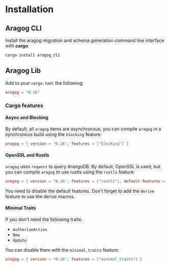 # Installation

## Aragog CLI

Install the aragog migration and schema generation command line interface with **cargo**:

`cargo install aragog_cli`

## Aragog Lib

Add to your `cargo.toml` the following:
````toml
aragog = "0.16"
````

### Cargo features

#### Async and Blocking

By default, all `aragog` items are asynchronous, you can compile `aragog` in a synchronous build using the `blocking` feature:
```toml
aragog = { version = "0.16", features = ["blocking"] }
```

#### OpenSSL and Rustls

`aragog` uses `reqwest` to query ArangoDB. By default, OpenSSL is used, but you can compile `aragog` to use rustls using the `rustls` feature:
```toml
aragog = { version = "0.16", features = ["rustls"], default-features = false }
```

You need to disable the default features. Don't forget to add the `derive` feature to use the derive macros.

#### Minimal Traits

If you don't need the following traits:
* `AuthorizeAction`
* `New`
* `Update`

You can disable them with the `minimal_traits` feature:

```toml
aragog = { version = "0.16", features = ["minimal_traits"] }
```

[actix]: https://actix.rs/ "Actix Homepage"
[argonautica]: https://github.com/bcmyers/argonautica
[paperclip]: https://github.com/wafflespeanut/paperclip "Paperclip Github"